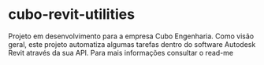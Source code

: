 # cubo-revit-utilities
Projeto em desenvolvimento para a empresa Cubo Engenharia. Como visão geral, este projeto automatiza algumas tarefas dentro do software Autodesk Revit através da sua API. Para mais informações consultar o read-me
